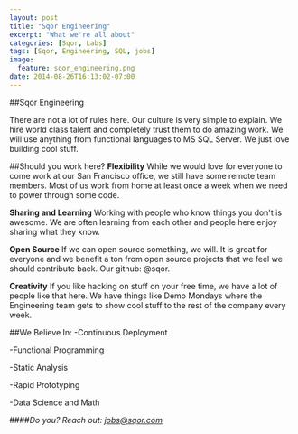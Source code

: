 ```yaml
---
layout: post
title: "Sqor Engineering"
excerpt: "What we're all about"
categories: [Sqor, Labs]
tags: [Sqor, Engineering, SQL, jobs]
image:
  feature: sqor_engineering.png
date: 2014-08-26T16:13:02-07:00
---
```


##Sqor Engineering

There are not a lot of rules here. Our culture is very simple to explain. We hire world class talent and completely trust them to do amazing work. We will use anything from functional languages to MS SQL Server. We just love building cool stuff.


##Should you work here?
**Flexibility**
While we would love for everyone to come work at our San Francisco office, we still have some remote team members. Most of us work from home at least once a week when we need to power through some code.

**Sharing and Learning**
Working with people who know things you don't is awesome. We are often learning from each other and people here enjoy sharing what they know.

**Open Source**
If we can open source something, we will. It is great for everyone and we benefit a ton from open source projects that we feel we should contribute back. Our github: @sqor.

**Creativity** 
If you like hacking on stuff on your free time, we have a lot of people like that here. We have things like Demo Mondays where the Engineering team gets to show cool stuff to the rest of the company every week.

##We Believe In:
-Continuous Deployment

-Functional Programming

-Static Analysis

-Rapid Prototyping

-Data Science and Math


####*Do you? Reach out: jobs@sqor.com* 